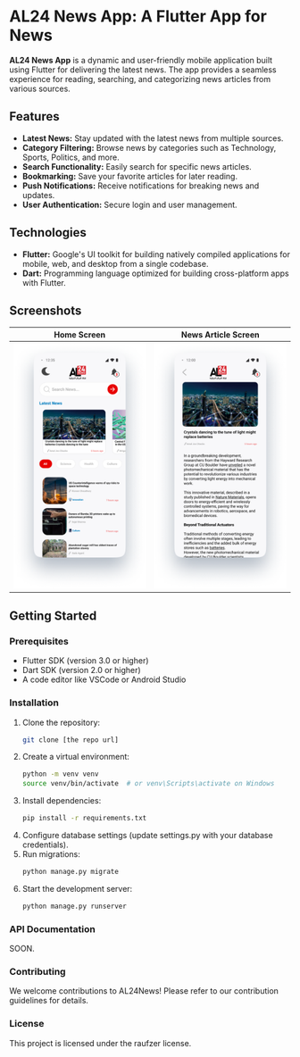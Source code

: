# AL24 News App: A Flutter App for News

**AL24 News App** is a dynamic and user-friendly mobile application built using Flutter for delivering the latest news. The app provides a seamless experience for reading, searching, and categorizing news articles from various sources.

## Features

* **Latest News:** Stay updated with the latest news from multiple sources.
* **Category Filtering:** Browse news by categories such as Technology, Sports, Politics, and more.
* **Search Functionality:** Easily search for specific news articles.
* **Bookmarking:** Save your favorite articles for later reading.
* **Push Notifications:** Receive notifications for breaking news and updates.
* **User Authentication:** Secure login and user management.

## Technologies

* **Flutter:** Google's UI toolkit for building natively compiled applications for mobile, web, and desktop from a single codebase.
* **Dart:** Programming language optimized for building cross-platform apps with Flutter.

## Screenshots
| Home Screen       | News Article Screen       |
| ----------------- | ------------------------ |
| ![Home Screen](./assets/screenshoots/home_screen.png)| ![News Detail Screen](assets/screenshoots/news_screen.png)

## Getting Started

### Prerequisites
* Flutter SDK (version 3.0 or higher)
* Dart SDK (version 2.0 or higher)
* A code editor like VSCode or Android Studio

### Installation


1. Clone the repository:
   ```bash
   git clone [the repo url]
2. Create a virtual environment:
   ```bash
   python -m venv venv
   source venv/bin/activate  # or venv\Scripts\activate on Windows
3. Install dependencies:
   ```bash
   pip install -r requirements.txt
4. Configure database settings (update settings.py with your database credentials).
5. Run migrations:
   ```bash
   python manage.py migrate
6. Start the development server:
   ```bash
   python manage.py runserver


### API Documentation
SOON.

### Contributing
We welcome contributions to AL24News! Please refer to our contribution guidelines for details.

### License
This project is licensed under the raufzer license.
